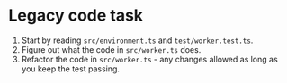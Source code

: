 # Legacy code task

1. Start by reading `src/environment.ts` and `test/worker.test.ts`.
2. Figure out what the code in `src/worker.ts` does.
3. Refactor the code in `src/worker.ts` - any changes allowed as long as you keep the test passing.
